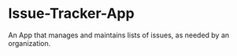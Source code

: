 # Issue-Tracker-App
An App that manages and maintains lists of issues, as needed by an organization.
